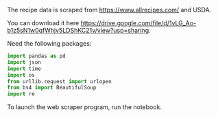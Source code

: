 The recipe data is scraped from https://www.allrecipes.com/ and USDA.

You can download it here https://drive.google.com/file/d/1vLG_Ao-b1z5sN1w0qfWhjv5LDShKC21v/view?usp=sharing. 

Need the following packages:
```python
import pandas as pd
import json
import time
import os
from urllib.request import urlopen
from bs4 import BeautifulSoup
import re
```

To launch the web scraper program, run the notebook.

